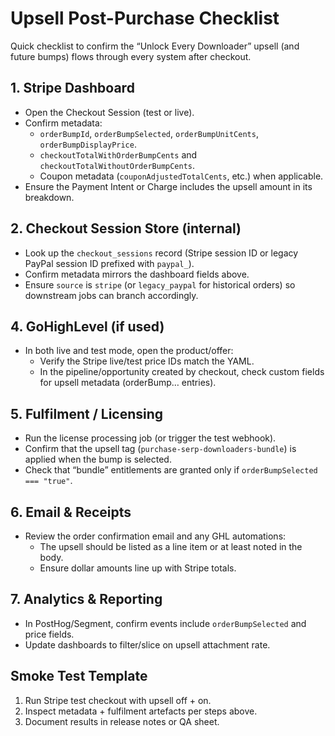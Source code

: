 # Upsell Post-Purchase Checklist

Quick checklist to confirm the “Unlock Every Downloader” upsell (and future bumps) flows through every system after checkout.

## 1. Stripe Dashboard
- Open the Checkout Session (test or live).
- Confirm metadata:
  - `orderBumpId`, `orderBumpSelected`, `orderBumpUnitCents`, `orderBumpDisplayPrice`.
  - `checkoutTotalWithOrderBumpCents` and `checkoutTotalWithoutOrderBumpCents`.
  - Coupon metadata (`couponAdjustedTotalCents`, etc.) when applicable.
- Ensure the Payment Intent or Charge includes the upsell amount in its breakdown.

## 2. Checkout Session Store (internal)
- Look up the `checkout_sessions` record (Stripe session ID or legacy PayPal session ID prefixed with `paypal_`).
- Confirm metadata mirrors the dashboard fields above.
- Ensure `source` is `stripe` (or `legacy_paypal` for historical orders) so downstream jobs can branch accordingly.

## 4. GoHighLevel (if used)
- In both live and test mode, open the product/offer:
  - Verify the Stripe live/test price IDs match the YAML.
  - In the pipeline/opportunity created by checkout, check custom fields for upsell metadata (orderBump… entries).

## 5. Fulfilment / Licensing
- Run the license processing job (or trigger the test webhook).
- Confirm that the upsell tag (`purchase-serp-downloaders-bundle`) is applied when the bump is selected.
- Check that “bundle” entitlements are granted only if `orderBumpSelected === "true"`.

## 6. Email & Receipts
- Review the order confirmation email and any GHL automations:
  - The upsell should be listed as a line item or at least noted in the body.
  - Ensure dollar amounts line up with Stripe totals.

## 7. Analytics & Reporting
- In PostHog/Segment, confirm events include `orderBumpSelected` and price fields.
- Update dashboards to filter/slice on upsell attachment rate.

## Smoke Test Template
1. Run Stripe test checkout with upsell off + on.
2. Inspect metadata + fulfilment artefacts per steps above.
3. Document results in release notes or QA sheet.
